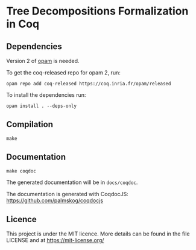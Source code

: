 # Tree Decompositions Formalization in Coq

## Dependencies

Version 2 of [opam](https://opam.ocaml.org/doc/Install.html) is needed.

To get the coq-released repo for opam 2, run: 
```
opam repo add coq-released https://coq.inria.fr/opam/released
```

To install the dependencies run:
```
opam install . --deps-only
```
 
## Compilation

```
make
```

## Documentation

```
make coqdoc
```

The generated documentation will be in `docs/coqdoc`.

The documentation is generated with CoqdocJS: https://github.com/palmskog/coqdocjs

## Licence

This project is under the MIT licence. More details can be found in the file LICENSE and at https://mit-license.org/
